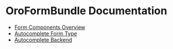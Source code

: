 OroFormBundle Documentation
===========================

- [Form Components Overview](./reference/form_components.md)
- [Autocomplete Form Type](./reference/autocomplete_form_type.md)
- [Autocomplete Backend](./reference/autocomplete_backend.md)
